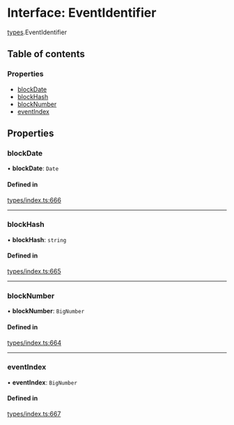 # Interface: EventIdentifier

[types](../wiki/types).EventIdentifier

## Table of contents

### Properties

- [blockDate](../wiki/types.EventIdentifier#blockdate)
- [blockHash](../wiki/types.EventIdentifier#blockhash)
- [blockNumber](../wiki/types.EventIdentifier#blocknumber)
- [eventIndex](../wiki/types.EventIdentifier#eventindex)

## Properties

### blockDate

• **blockDate**: `Date`

#### Defined in

[types/index.ts:666](https://github.com/PolymathNetwork/polymesh-sdk/blob/49113a20/src/types/index.ts#L666)

___

### blockHash

• **blockHash**: `string`

#### Defined in

[types/index.ts:665](https://github.com/PolymathNetwork/polymesh-sdk/blob/49113a20/src/types/index.ts#L665)

___

### blockNumber

• **blockNumber**: `BigNumber`

#### Defined in

[types/index.ts:664](https://github.com/PolymathNetwork/polymesh-sdk/blob/49113a20/src/types/index.ts#L664)

___

### eventIndex

• **eventIndex**: `BigNumber`

#### Defined in

[types/index.ts:667](https://github.com/PolymathNetwork/polymesh-sdk/blob/49113a20/src/types/index.ts#L667)
